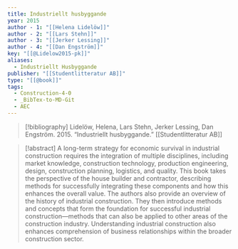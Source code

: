 ```yaml
---
title: Industriellt husbyggande
year: 2015
author - 1: "[[Helena Lidelöw]]"
author - 2: "[[Lars Stehn]]"
author - 3: "[[Jerker Lessing]]"
author - 4: "[[Dan Engström]]"
key: "[[@Lidelow2015-pk]]"
aliases:
  - Industriellt Husbyggande
publisher: "[[Studentlitteratur AB]]"
type: "[[@book]]"
tags:
  - Construction-4-0
  - _BibTex-to-MD-Git
  - AEC
---
```


> [!bibliography]
> Lidelöw, Helena, Lars Stehn, Jerker Lessing, Dan Engström. 2015. “Industriellt husbyggande.” [[Studentlitteratur AB]]

> [!abstract]
> A long-term strategy for economic survival in industrial construction requires the integration of multiple disciplines, including market knowledge, construction technology, production engineering, design, construction planning, logistics, and quality. This book takes the perspective of the house builder and contractor, describing methods for successfully integrating these components and how this enhances the overall value. The authors also provide an overview of the history of industrial construction. They then introduce methods and concepts that form the foundation for successful industrial construction—methods that can also be applied to other areas of the construction industry. Understanding industrial construction also enhances comprehension of business relationships within the broader construction sector.